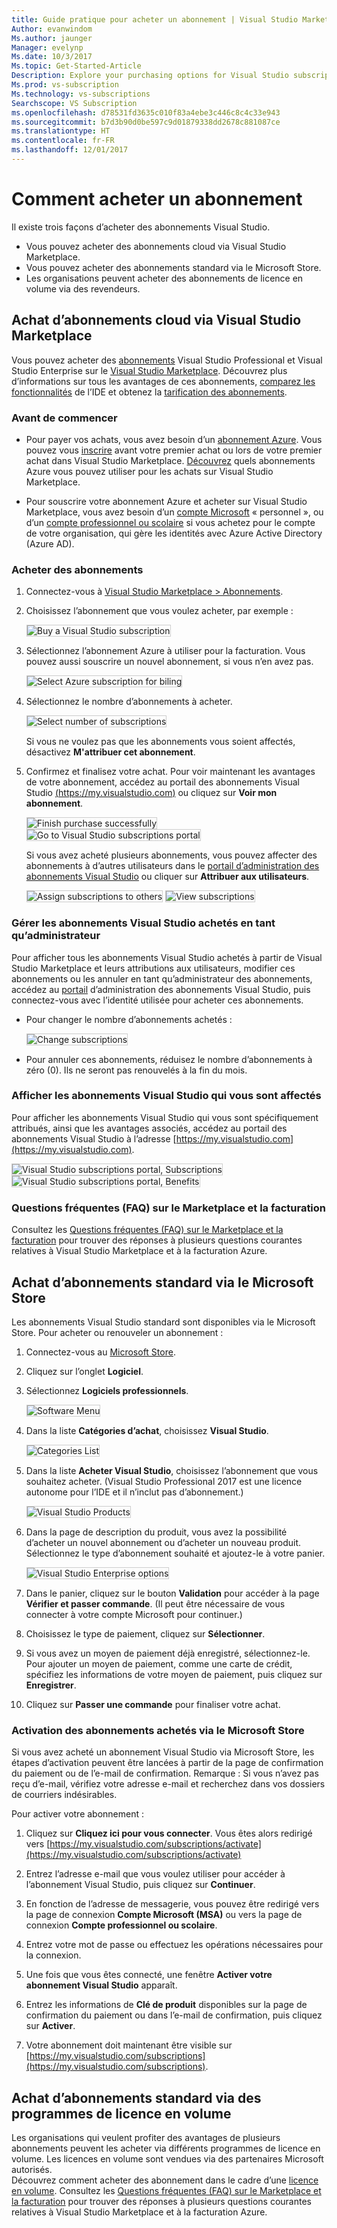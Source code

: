 ```yaml
---
title: Guide pratique pour acheter un abonnement | Visual Studio Marketplace
Author: evanwindom
Ms.author: jaunger
Manager: evelynp
Ms.date: 10/3/2017
Ms.topic: Get-Started-Article
Description: Explore your purchasing options for Visual Studio subscriptions
Ms.prod: vs-subscription
Ms.technology: vs-subscriptions
Searchscope: VS Subscription
ms.openlocfilehash: d78531fd3635c010f83a4ebe3c446c8c4c33e943
ms.sourcegitcommit: b7d3b90d0be597c9d01879338dd2678c881087ce
ms.translationtype: HT
ms.contentlocale: fr-FR
ms.lasthandoff: 12/01/2017
---
```

#   <a name="how-to-buy-a-subscription"></a>Comment acheter un abonnement
Il existe trois façons d’acheter des abonnements Visual Studio.  
- Vous pouvez acheter des abonnements cloud via Visual Studio Marketplace.
- Vous pouvez acheter des abonnements standard via le Microsoft Store. 
- Les organisations peuvent acheter des abonnements de licence en volume via des revendeurs.  

## <a name="buying-cloud-subscriptions-through-the-visual-studio-marketplace"></a>Achat d’abonnements cloud via Visual Studio Marketplace
Vous pouvez acheter des [abonnements](https://www.visualstudio.com/subscriptions/) Visual Studio Professional et Visual Studio Enterprise sur le [Visual Studio Marketplace](https://marketplace.visualstudio.com). Découvrez plus d’informations sur tous les avantages de ces abonnements, [comparez les fonctionnalités](https://www.visualstudio.com/vs/compare/) de l’IDE et obtenez la [tarification des abonnements](https://www.visualstudio.com/vs/pricing/).

### <a name="before-you-start"></a>Avant de commencer

*   Pour payer vos achats, vous avez besoin d’un [abonnement Azure](https://azure.microsoft.com/en-us/pricing/purchase-options/). Vous pouvez vous [inscrire](https://account.windowsazure.com/Subscriptions) avant votre premier achat ou lors de votre premier achat dans Visual Studio Marketplace.
[Découvrez](https://docs.microsoft.com/en-us/vsts/marketplace/marketplace-billing-qa) quels abonnements Azure vous pouvez utiliser pour les achats sur Visual Studio Marketplace. 

*   Pour souscrire votre abonnement Azure et acheter sur Visual Studio Marketplace, vous avez besoin d’un [compte Microsoft](https://www.microsoft.com/account) « personnel », ou d’un [compte professionnel ou scolaire](https://azure.microsoft.com/en-us/documentation/articles/sign-up-organization/) si vous achetez pour le compte de votre organisation, qui gère les identités avec Azure Active Directory (Azure AD).

### <a name="buy-subscriptions"></a>Acheter des abonnements


1.  Connectez-vous à [Visual Studio Marketplace > Abonnements](https://marketplace.visualstudio.com/subscriptions).

2.  Choisissez l’abonnement que vous voulez acheter, par exemple :

    <img alt="Buy a Visual Studio subscription" src="_img/buy-vs-subscriptions/buy-vs-sub-start.png" style="border: 1px solid #CCCCCC" />

3.  Sélectionnez l’abonnement Azure à utiliser pour la facturation.
Vous pouvez aussi souscrire un nouvel abonnement, si vous n’en avez pas.

    <img alt="Select Azure subscription for biling" src="_img/buy-vs-subscriptions/buy-vs-sub-Azure-sub.png" style="border: 1px solid #CCCCCC" />

4.  Sélectionnez le nombre d’abonnements à acheter.

    <img alt="Select number of subscriptions" src="_img/buy-vs-subscriptions/buy-vs-sub-users.png" style="border: 1px solid #CCCCCC" />

    Si vous ne voulez pas que les abonnements vous soient affectés, désactivez **M'attribuer cet abonnement**.

5.  Confirmez et finalisez votre achat. Pour voir maintenant les avantages de votre abonnement, accédez au portail des abonnements Visual Studio [(https://my.visualstudio.com)](https://my.visualstudio.com) ou cliquez sur **Voir mon abonnement**.

    <img alt="Finish purchase successfully" src="_img/buy-vs-subscriptions/buy-vs-sub-success.png" style="border: 1px solid #CCCCCC" />

    <img alt="Go to Visual Studio subscriptions portal" src="_img/buy-vs-subscriptions/view-subscription-benefits-subscriptions-portal.png" style="border: 1px solid #CCCCCC" />

    Si vous avez acheté plusieurs abonnements, vous pouvez affecter des abonnements à d’autres utilisateurs dans le [portail d’administration des abonnements Visual Studio]( https://manage.visualstudio.com/cloud) ou cliquer sur **Attribuer aux utilisateurs**.

    <img alt="Assign subscriptions to others" src="_img/buy-vs-subscriptions/buy-vs-sub-success-many.png" style="border: 1px solid #CCCCCC" />

    <img alt="View subscriptions" src="_img/buy-vs-subscriptions/assign-subscriptions.png" style="border: 1px solid #CCCCCC" />

<a name="manage-subscriptions"></a>
###  <a name="manage-purchased-visual-studio-subscriptions-as-administrator"></a>Gérer les abonnements Visual Studio achetés en tant qu’administrateur

Pour afficher tous les abonnements Visual Studio achetés à partir de Visual Studio Marketplace et leurs attributions aux utilisateurs, modifier ces abonnements ou les annuler en tant qu’administrateur des abonnements, accédez au [portail](https://manage.visualstudio.com/cloud) d’administration des abonnements Visual Studio, puis connectez-vous avec l’identité utilisée pour acheter ces abonnements.

*   Pour changer le nombre d’abonnements achetés :

    <img alt="Change subscriptions" src="_img/buy-vs-subscriptions/manage-subscriptions.png" style="border: 1px solid #CCCCCC" />

*   Pour annuler ces abonnements, réduisez le nombre d’abonnements à zéro (0). Ils ne seront pas renouvelés à la fin du mois.

### <a name="view-visual-studio-subscriptions-assigned-to-you"></a>Afficher les abonnements Visual Studio qui vous sont affectés

Pour afficher les abonnements Visual Studio qui vous sont spécifiquement attribués, ainsi que les avantages associés, accédez au portail des abonnements Visual Studio à l’adresse [https://my.visualstudio.com](https://my.visualstudio.com).

   <img alt="Visual Studio subscriptions portal, Subscriptions" src="_img/buy-vs-subscriptions/view-assigned-subscription-list-subscriptions-portal.png" style="border: 1px solid #CCCCCC" />

   <img alt="Visual Studio subscriptions portal, Benefits" src="_img/buy-vs-subscriptions/view-subscription-benefits-subscriptions-portal.png" style="border: 1px solid #CCCCCC" />

### <a name="marketplace-and-billing-qa"></a>Questions fréquentes (FAQ) sur le Marketplace et la facturation

Consultez les [Questions fréquentes (FAQ) sur le Marketplace et la facturation](/vsts/marketplace/marketplace-billing-qa) pour trouver des réponses à plusieurs questions courantes relatives à Visual Studio Marketplace et à la facturation Azure. 

## <a name="buying-standard-subscriptions-through-the-microsoft-store"></a>Achat d’abonnements standard via le Microsoft Store
Les abonnements Visual Studio standard sont disponibles via le Microsoft Store.  Pour acheter ou renouveler un abonnement :

1. Connectez-vous au [Microsoft Store](https://www.microsoft.com/store).
2. Cliquez sur l’onglet **Logiciel**.
3. Sélectionnez **Logiciels professionnels**.

    <img alt="Software Menu" src="_img/buy-vs-subscriptions/professional-software.png" style="border: 1px solid #CCCCCC" />

4. Dans la liste **Catégories d’achat**, choisissez **Visual Studio**.

    <img alt="Categories List" src="_img/buy-vs-subscriptions/shop-categories.png" style="border: 1px solid #CCCCCC" />

5. Dans la liste **Acheter Visual Studio**, choisissez l’abonnement que vous souhaitez acheter. (Visual Studio Professional 2017 est une licence autonome pour l’IDE et il n’inclut pas d’abonnement.)

    <img alt="Visual Studio Products" src="_img/buy-vs-subscriptions/shop-visual-studio.png" style="border: 1px solid #CCCCCC" />

6. Dans la page de description du produit, vous avez la possibilité d’acheter un nouvel abonnement ou d’acheter un nouveau produit.  Sélectionnez le type d’abonnement souhaité et ajoutez-le à votre panier. 

    <img alt="Visual Studio Enterprise options" src="_img/buy-vs-subscriptions/enterprise-options.png" style="border: 1px solid #CCCCCC" />

7. Dans le panier, cliquez sur le bouton **Validation** pour accéder à la page **Vérifier et passer commande**.  (Il peut être nécessaire de vous connecter à votre compte Microsoft pour continuer.) 

8. Choisissez le type de paiement, cliquez sur **Sélectionner**.

9. Si vous avez un moyen de paiement déjà enregistré, sélectionnez-le.  Pour ajouter un moyen de paiement, comme une carte de crédit, spécifiez les informations de votre moyen de paiement, puis cliquez sur **Enregistrer**.

10. Cliquez sur **Passer une commande** pour finaliser votre achat.  

### <a name="activating-subscriptions-purchased-through-the-microsoft-store"></a>Activation des abonnements achetés via le Microsoft Store

Si vous avez acheté un abonnement Visual Studio via Microsoft Store, les étapes d’activation peuvent être lancées à partir de la page de confirmation du paiement ou de l’e-mail de confirmation. Remarque : Si vous n’avez pas reçu d’e-mail, vérifiez votre adresse e-mail et recherchez dans vos dossiers de courriers indésirables.

Pour activer votre abonnement : 

1. Cliquez sur **Cliquez ici pour vous connecter**. Vous êtes alors redirigé vers [https://my.visualstudio.com/subscriptions/activate](https://my.visualstudio.com/subscriptions/activate)

2. Entrez l’adresse e-mail que vous voulez utiliser pour accéder à l’abonnement Visual Studio, puis cliquez sur **Continuer**.

3. En fonction de l’adresse de messagerie, vous pouvez être redirigé vers la page de connexion **Compte Microsoft (MSA)** ou vers la page de connexion **Compte professionnel ou scolaire**. 

4. Entrez votre mot de passe ou effectuez les opérations nécessaires pour la connexion.
5. Une fois que vous êtes connecté, une fenêtre **Activer votre abonnement Visual Studio** apparaît.
6. Entrez les informations de **Clé de produit** disponibles sur la page de confirmation du paiement ou dans l’e-mail de confirmation, puis cliquez sur **Activer**.

7. Votre abonnement doit maintenant être visible sur [https://my.visualstudio.com/subscriptions](https://my.visualstudio.com/subscriptions).


## <a name="buying-standard-subscriptions-through-volume-license-programs"></a>Achat d’abonnements standard via des programmes de licence en volume


Les organisations qui veulent profiter des avantages de plusieurs abonnements peuvent les acheter via différents programmes de licence en volume.  Les licences en volume sont vendues via des partenaires Microsoft autorisés.  
Découvrez comment acheter des abonnement dans le cadre d’une [licence en volume](https://www.microsoft.com/Licensing/how-to-buy/how-to-buy.aspx). Consultez les [Questions fréquentes (FAQ) sur le Marketplace et la facturation](/vsts/marketplace/marketplace-billing-qa) pour trouver des réponses à plusieurs questions courantes relatives à Visual Studio Marketplace et à la facturation Azure. 

